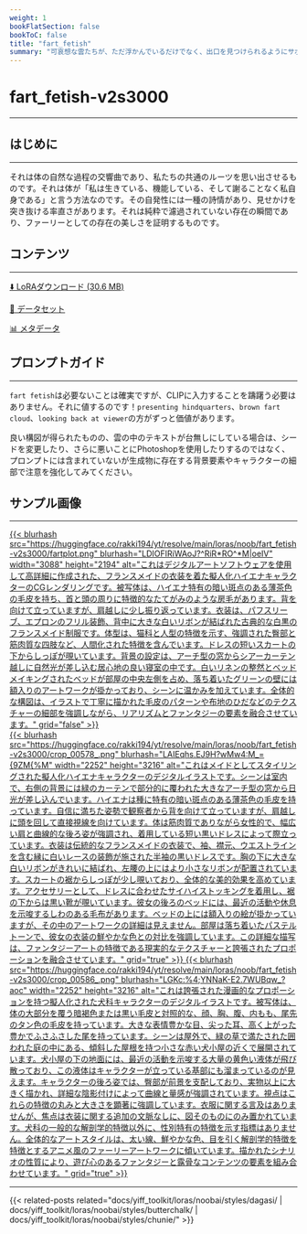 ```yaml
---
weight: 1
bookFlatSection: false
bookToC: false
title: "fart_fetish"
summary: "可哀想な雲たちが、ただ浮かんでいるだけでなく、出口を見つけられるようにサポートします。💨"
---
```


<!--markdownlint-disable MD025 MD033 MD034 -->

# fart_fetish-v2s3000

---

## はじめに

---

それは体の自然な過程の交響曲であり、私たちの共通のルーツを思い出させるものです。それは体が「私は生きている、機能している、そして謝ることなく私自身である」と言う方法なのです。その自発性には一種の詩情があり、見せかけを突き抜ける率直さがあります。それは純粋で濾過されていない存在の瞬間であり、ファーリーとしての存在の美しさを証明するものです。

## コンテンツ

---

[⬇️ LoRAダウンロード (30.6 MB)](https://huggingface.co/rakki194/yt/resolve/main/loras/noob/fart_fetish-v2s3000/fart_fetish-v2s3000.safetensors)

[📐 データセット](https://huggingface.co/datasets/k4d3/fart_fetish)

[📊 メタデータ](https://huggingface.co/rakki194/yt/resolve/main/loras/noob/fart_fetish-v2s3000/fart_fetish-v2s3000.json)

## プロンプトガイド

---

`fart fetish`は必要ないことは確実ですが、CLIPに入力することを躊躇う必要はありません。それに値するのです！`presenting hindquarters`、`brown fart cloud`、`looking back at viewer`の方がずっと価値があります。

良い構図が得られたものの、雲の中のテキストが台無しにしている場合は、シードを変更したり、さらに悪いことにPhotoshopを使用したりするのではなく、プロンプトには含まれていないが生成物に存在する背景要素やキャラクターの細部で注意を強化してみてください。

## サンプル画像

---

<a href="https://huggingface.co/rakki194/yt/resolve/main/loras/noob/fart_fetish-v2s3000/fartplot.png">
  {{< blurhash
    src="https://huggingface.co/rakki194/yt/resolve/main/loras/noob/fart_fetish-v2s3000/fartplot.png"
    blurhash="LDIOFIRiWAoJ?^RiR*RO^*M|oeIV"
    width="3088"
    height="2194"
    alt="これはデジタルアートソフトウェアを使用して高詳細に作成された、フランスメイドの衣装を着た擬人化ハイエナキャラクターのCGレンダリングです。被写体は、ハイエナ特有の暗い斑点のある薄茶色の毛皮を持ち、首と頭の周りに特徴的なたてがみのような房毛があります。背を向けて立っていますが、肩越しに少し振り返っています。衣装は、パフスリーブ、エプロンのフリル装飾、背中に大きな白いリボンが結ばれた古典的な白黒のフランスメイド制服です。体型は、猫科と人型の特徴を示す、強調された臀部と筋肉質な四肢など、人間化された特徴を含んでいます。ドレスの短いスカートの下からしっぽが覗いています。背景の設定は、アーチ型の窓からシアーカーテン越しに自然光が差し込む居心地の良い寝室の中です。白いリネンの整然とベッドメイキングされたベッドが部屋の中央左側を占め、落ち着いたグリーンの壁には額入りのアートワークが掛かっており、シーンに温かみを加えています。全体的な構図は、イラストで丁寧に描かれた毛皮のパターンや布地のひだなどのテクスチャーの細部を強調しながら、リアリズムとファンタジーの要素を融合させています。"
    grid="false"
  >}}
</a>

<div class="image-grid">
  <div class="image-grid-container">
    <a href="">
      {{< blurhash
        src="https://huggingface.co/rakki194/yt/resolve/main/loras/noob/fart_fetish-v2s3000/crop_00578_.png"
        blurhash="LAIEqhs.EJ9H?wMw4:M_={9ZM{%M"
        width="2252"
        height="3216"
        alt="これはメイドとしてスタイリングされた擬人化ハイエナキャラクターのデジタルイラストです。シーンは室内で、右側の背景には緑のカーテンで部分的に覆われた大きなアーチ型の窓から日光が差し込んでいます。ハイエナは種に特有の暗い斑点のある薄茶色の毛皮を持っています。自信に満ちた姿勢で観察者から背を向けて立っていますが、肩越しに頭を回して直接視線を向けています。体は筋肉質でありながら女性的で、幅広い肩と曲線的な後ろ姿が強調され、着用している短い黒いドレスによって際立っています。衣装は伝統的なフランスメイドの衣装で、袖、襟元、ウエストラインを含む縁に白いレースの装飾が施された半袖の黒いドレスです。胸の下に大きな白いリボンがきれいに結ばれ、左腰の上にはより小さなリボンが配置されています。スカートの裾からしっぽが少し覗いており、全体的な美的効果を高めています。アクセサリーとして、ドレスに合わせたサイハイストッキングを着用し、裾の下からは黒い靴が覗いています。彼女の後ろのベッドには、最近の活動や休息を示唆するしわのある毛布があります。ベッドの上には額入りの絵が掛かっていますが、その中のアートワークの詳細は見えません。部屋は落ち着いたパステルトーンで、彼女の衣装の鮮やかな色との対比を強調しています。この詳細な描写は、ファンタジーアートの特徴である現実的なテクスチャーと誇張されたプロポーションを融合させています。"
        grid="true"
      >}}
    </a>
    <a href="">
      {{< blurhash
        src="https://huggingface.co/rakki194/yt/resolve/main/loras/noob/fart_fetish-v2s3000/crop_00586_.png"
        blurhash="LGKc:%4;YNNaK-E2.7WUBqw_?aoc"
        width="2252"
        height="3216"
        alt="これは誇張された漫画的なプロポーションを持つ擬人化された犬科キャラクターのデジタルイラストです。被写体は、体の大部分を覆う暗褐色または黒い毛皮と対照的な、顔、胸、腹、内もも、尾先のタン色の毛皮を持っています。大きな表情豊かな目、尖った耳、高く上がった豊かでふさふさした尾を持っています。シーンは屋外で、緑の草で満たされた囲われた庭の中にある、傾斜した屋根を持つ小さな赤い犬小屋の近くで展開されています。犬小屋の下の地面には、最近の活動を示唆する大量の黄色い液体が飛び散っており、この液体はキャラクターが立っている基部にも溜まっているのが見えます。キャラクターの後ろ姿では、臀部が前景を支配しており、実物以上に大きく描かれ、詳細な陰影付けによって曲線と量感が強調されています。視点はこれらの特徴の丸みと大きさを顕著に強調しています。衣服に関する言及はありませんが、焦点は衣装に関する追加の文脈なしに、図そのものにのみ置かれています。犬科の一般的な解剖学的特徴以外に、性別特有の特徴を示す指標はありません。全体的なアートスタイルは、太い線、鮮やかな色、目を引く解剖学的特徴を特徴とするアニメ風のファーリーアートワークに傾いています。描かれたシナリオの性質により、遊び心のあるファンタジーと露骨なコンテンツの要素を組み合わせています。"
        grid="true"
      >}}
    </a>
  </div>
</div>

---

<!--
HUGO_SEARCH_EXCLUDE_START
-->
{{< related-posts related="docs/yiff_toolkit/loras/noobai/styles/dagasi/ | docs/yiff_toolkit/loras/noobai/styles/butterchalk/ | docs/yiff_toolkit/loras/noobai/styles/chunie/" >}}
<!--
HUGO_SEARCH_EXCLUDE_END
-->
